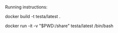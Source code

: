 Running instructions:

docker build -t testa/latest .

docker run -it -v "$PWD:/share" testa/latest /bin/bash
